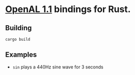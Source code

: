 # [OpenAL 1.1](http://connect.creativelabs.com/openal/) bindings for Rust.

## Building

    cargo build

## Examples

- `sin` plays a 440Hz sine wave for 3 seconds

